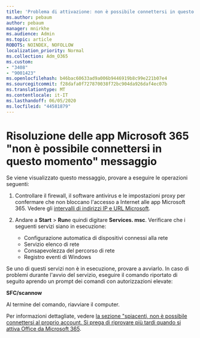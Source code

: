 ```yaml
---
title: 'Problema di attivazione: non è possibile connettersi in questo momento'
ms.author: pebaum
author: pebaum
manager: mnirkhe
ms.audience: Admin
ms.topic: article
ROBOTS: NOINDEX, NOFOLLOW
localization_priority: Normal
ms.collection: Adm_O365
ms.custom:
- "3408"
- "9001423"
ms.openlocfilehash: b46bac60633ad9a006b9446919b8c99e221b07e4
ms.sourcegitcommit: f28dafa0f727870038f72bc904da926daf4ec07b
ms.translationtype: MT
ms.contentlocale: it-IT
ms.lasthandoff: 06/05/2020
ms.locfileid: "44581879"
---
```

# <a name="fixing-the-microsoft-365-apps-we-are-unable-to-connect-right-now-message"></a>Risoluzione delle app Microsoft 365 "non è possibile connettersi in questo momento" messaggio

Se viene visualizzato questo messaggio, provare a eseguire le operazioni seguenti:

1. Controllare il firewall, il software antivirus e le impostazioni proxy per confermare che non bloccano l'accesso a Internet alle app Microsoft 365. Vedere gli [intervalli di indirizzi IP e URL Microsoft](https://docs.microsoft.com/office365/enterprise/urls-and-ip-address-ranges).

2. Andare a **Start**  >  **Run**e quindi digitare **Services. msc**. Verificare che i seguenti servizi siano in esecuzione:
    - Configurazione automatica di dispositivi connessi alla rete
    - Servizio elenco di rete
    - Consapevolezza del percorso di rete
    - Registro eventi di Windows

Se uno di questi servizi non è in esecuzione, provare a avviarlo. In caso di problemi durante l'avvio del servizio, eseguire il comando riportato di seguito aprendo un prompt dei comandi con autorizzazioni elevate:

**SFC/scannow**

Al termine del comando, riavviare il computer.

Per informazioni dettagliate, vedere [la sezione "spiacenti, non è possibile connettersi al proprio account. Si prega di riprovare più tardi quando si attiva Office da Microsoft 365](https://docs.microsoft.com/office/troubleshoot/activation-installation/issue-when-activate-office-from-office-365).
